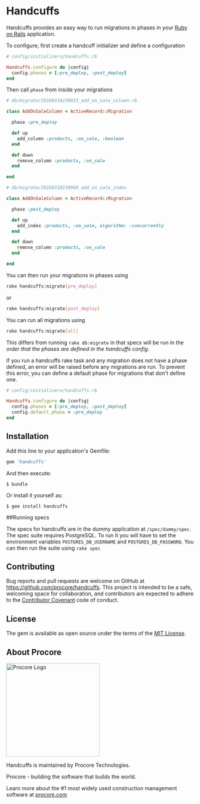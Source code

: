 # Handcuffs

Handcuffs provides an easy way to run migrations in phases in your [Ruby on
Rails](https://rubyonrails.org/) application.

To configure, first create a handcuff initializer and define a configuration

```ruby
# config/initializers/handcuffs.rb

Handcuffs.configure do |config|
  config.phases = [:pre_deploy, :post_deploy]
end
```

Then call `phase` from inside your migrations

```ruby
# db/migrate/20160318230933_add_on_sale_column.rb

class AddOnSaleColumn < ActiveRecord::Migration

  phase :pre_deploy

  def up
    add_column :products, :on_sale, :boolean
  end

  def down
    remove_column :products, :on_sale
  end

end
```

```ruby
# db/migrate/20160318230988_add_on_sale_index

class AddOnSaleColumn < ActiveRecord::Migration

  phase :post_deploy

  def up
    add_index :products, :on_sale, algorithm: :concurrently
  end

  def down
    remove_column :products, :on_sale
  end

end
```

You can then run your migrations in phases using
```bash
rake handcuffs:migrate[pre_deploy]
```
or
```bash
rake handcuffs:migrate[post_deploy]
```

You can run all migrations using
```bash
rake handcuffs:migrate[all]
```

This differs from running `rake db:migrate` in that specs will be run in the
_order that the phases are defined in the handcuffs config_.

If you run a handcuffs rake task and any migration does not have a phase
defined, an error will be raised before any migrations are run. To prevent this
error, you can define a default phase for migrations that don't define one.
```ruby
# config/initializers/handcuffs.rb

Handcuffs.configure do |config|
  config.phases = [:pre_deploy, :post_deploy]
  config.default_phase = :pre_deploy
end
```

## Installation

Add this line to your application's Gemfile:

```ruby
gem 'handcuffs'
```

And then execute:

    $ bundle

Or install it yourself as:

    $ gem install handcuffs

##Running specs

The specs for handcuffs are in the dummy application at `/spec/dummy/spec`. The
spec suite requires PostgreSQL. To run it you will have to set the environment
variables `POSTGRES_DB_USERNAME` and `POSTGRES_DB_PASSWORD`. You can then run
the suite using `rake spec`

## Contributing

Bug reports and pull requests are welcome on GitHub at https://github.com/procore/handcuffs. This project is intended to be a safe, welcoming space for collaboration, and contributors are expected to adhere to the [Contributor Covenant](http://contributor-covenant.org) code of conduct.


## License

The gem is available as open source under the terms of the [MIT License](http://opensource.org/licenses/MIT).

## About Procore

<img
  src="https://www.procore.com/images/procore_logo.png"
  alt="Procore Logo"
  width="250px"
/>

Handcuffs is maintained by Procore Technologies.

Procore - building the software that builds the world.

Learn more about the #1 most widely used construction management software at [procore.com](https://www.procore.com/)
